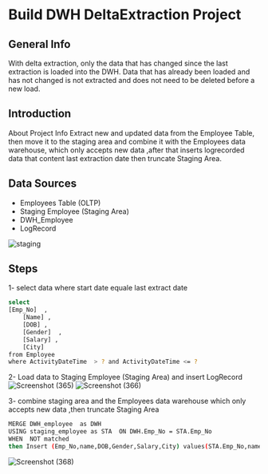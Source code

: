 # Build DWH DeltaExtraction Project

## General Info
With delta extraction, only the data that has changed since the last extraction is loaded into the DWH. Data that has already been loaded and has not changed is not extracted and does not need to be deleted before a new load.

## Introduction
About Project Info
Extract new and updated data from the Employee Table, then move it to the staging area and combine it with the Employees data warehouse, which only accepts new data ,after that  inserts logrecorded data that content last extraction date then truncate Staging Area.

## Data Sources
- Employees Table (OLTP)
- Staging Employee (Staging Area)
- DWH_Employee
- LogRecord 

![staging](https://user-images.githubusercontent.com/90741989/185493553-0f763e7e-caa0-4660-8fbe-805c622ba224.png)

## Steps 
1- select data where start date equale last extract date 
```sh
select 
[Emp_No]  ,
	[Name] ,
	[DOB] ,
	[Gender]  ,
	[Salary] ,
	[City]
from Employee
where ActivityDateTime  > ? and ActivityDateTime <= ?
```
2- Load data to Staging Employee (Staging Area) and insert LogRecord 
![Screenshot (365)](https://user-images.githubusercontent.com/90741989/185494505-f6345a62-5d7c-4af5-98ee-dbb6975948a0.png)
![Screenshot (366)](https://user-images.githubusercontent.com/90741989/185494821-acfac389-f1cd-4642-853b-046451062e81.png)

3- combine staging area and the Employees data warehouse which only accepts new data ,then truncate Staging Area
```sh
MERGE DWH_employee  as DWH
USING staging_employee as STA  ON DWH.Emp_No = STA.Emp_No
WHEN  NOT matched  
then Insert (Emp_No,name,DOB,Gender,Salary,City) values(STA.Emp_No,name,STA.DOB,STA.Gender,STA.Salary,STA.City);
```
![Screenshot (368)](https://user-images.githubusercontent.com/90741989/185495556-5e5cd9f0-badf-40a1-84ff-0a2803f87f27.png)
